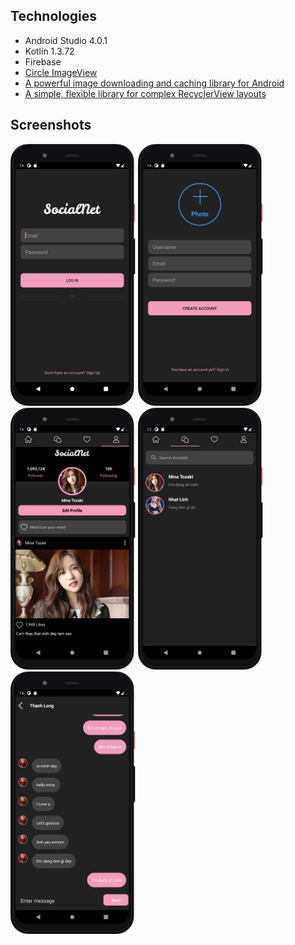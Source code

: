 ## Technologies 
- Android Studio 4.0.1
- Kotlin 1.3.72
- Firebase 
- [Circle ImageView](https://github.com/hdodenhof/CircleImageView)
- [A powerful image downloading and caching library for Android](https://github.com/square/picasso)
- [A simple, flexible library for complex RecyclerView layouts](https://github.com/lisawray/groupie)

## Screenshots 

<div>
  <img src = "images/login.png" width = 200 />
  <img src = "images/register.png" width = 200 />
  <img src = "images/profile.png" width = 200 /> 
  <img src = "images/lastmessage.png" width = 200 /> 
  <img src = "images/chatlog.png" width = 200 />
</div>
